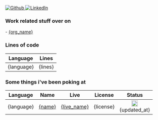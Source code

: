 <p>
<a href="{github_url}" target="_blank">
    <img alt="Github" src="https://img.shields.io/badge/GitHub-%2312100E.svg?&style=for-the-badge&logo=Github&logoColor=white" />
</a> 
<a href="{linkedin_url}" target="_blank">
    <img alt="LinkedIn" src="https://img.shields.io/badge/linkedin-%230077B5.svg?&style=for-the-badge&logo=linkedin&logoColor=white" />
</a>

### Work related stuff over on

<orgs>
- <a href='{org_url}'>{org_name}</a>
</orgs>

### Lines of code

<table>
  <thead>
    <tr border: none;>
      <th>Language</th>
      <th>Lines</th>
    </tr>
  </thead>
  <tbody>
    <langs>
        <tr>
            <td>{language}</a></td>
            <td>{lines}</td>
        </tr>
    </langs>
  </tbody>
  </table>

### Some things i've been poking at

<table>
  <thead>
    <tr border: none;>
      <th>Language</th>
      <th>Name</th>
      <th>Live</th>
      <th>License</th>
      <th>Status</th>
    </tr>
  </thead>
  <tbody>
    <repos>
        <tr>
            <td>{language}</td>
            <td><a href='{html_url}' title='{name}'>{name}</a></td>
            <td><a href='{live_url}' title='{live_name}'>{live_name}</a></td>
            <td>{license}</td>
            <td align="center"><img src='{badge}' height='20px'/><br/>{updated_at}</td>
        </tr>
    </repos>
  </tbody>
  </table>